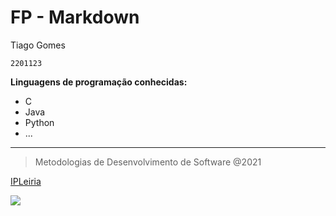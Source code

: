 # FP - Markdown
Tiago Gomes

`2201123`

**Linguagens de programação conhecidas:**
* C
* Java
* Python
* ...
---
>Metodologias de Desenvolvimento de Software @2021

[IPLeiria](https://www.ipleiria.pt/)

![](https://www.ipleiria.pt/wp-content/themes/ipleiria/img/logo_ipl_header.png)
